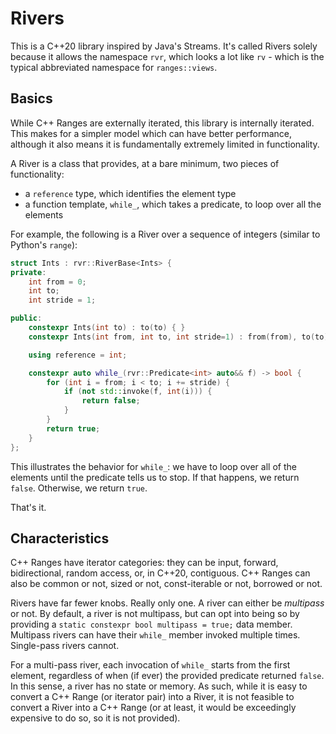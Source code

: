 # Rivers

This is a C++20 library inspired by Java's Streams. It's called Rivers solely because it allows the namespace `rvr`, which looks a lot like `rv` - which is the typical abbreviated namespace for `ranges::views`.

## Basics

While C++ Ranges are externally iterated, this library is internally iterated. This makes for a simpler model which can have better performance, although it also means it is fundamentally extremely limited in functionality.

A River is a class that provides, at a bare minimum, two pieces of functionality:

* a `reference` type, which identifies the element type
* a function template, `while_`, which takes a predicate, to loop over all the elements

For example, the following is a River over a sequence of integers (similar to Python's `range`):

```cpp
struct Ints : rvr::RiverBase<Ints> {
private:
    int from = 0;
    int to;
    int stride = 1;

public:
    constexpr Ints(int to) : to(to) { }
    constexpr Ints(int from, int to, int stride=1) : from(from), to(to), stride(stride) { }

    using reference = int;

    constexpr auto while_(rvr::Predicate<int> auto&& f) -> bool {
        for (int i = from; i < to; i += stride) {
            if (not std::invoke(f, int(i))) {
                return false;
            }
        }
        return true;
    }
};
```

This illustrates the behavior for `while_`: we have to loop over all of the elements until the predicate tells us to stop. If that happens, we return `false`. Otherwise, we return `true`.

That's it.

## Characteristics

C++ Ranges have iterator categories: they can be input, forward, bidirectional, random access, or, in C++20, contiguous. C++ Ranges can also be common or not, sized or not, const-iterable or not, borrowed or not.

Rivers have far fewer knobs. Really only one. A river can either be *multipass* or not. By default, a river is not multipass, but can opt into being so by providing a `static constexpr bool multipass = true;` data member. Multipass rivers can have their `while_` member invoked multiple times. Single-pass rivers cannot.

For a multi-pass river, each invocation of `while_` starts from the first element, regardless of when (if ever) the provided predicate returned `false`. In this sense, a river has no state or memory. As such, while it is easy to convert a C++ Range (or iterator pair) into a River, it is not feasible to convert a River into a C++ Range (or at least, it would be exceedingly expensive to do so, so it is not provided).

